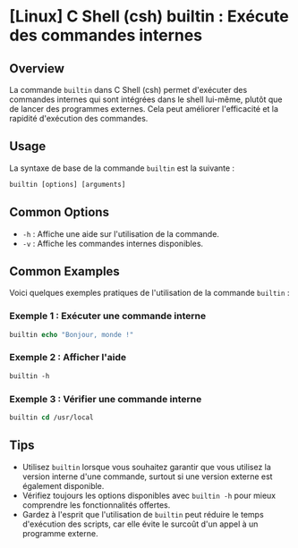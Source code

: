 # [Linux] C Shell (csh) builtin : Exécute des commandes internes

## Overview
La commande `builtin` dans C Shell (csh) permet d'exécuter des commandes internes qui sont intégrées dans le shell lui-même, plutôt que de lancer des programmes externes. Cela peut améliorer l'efficacité et la rapidité d'exécution des commandes.

## Usage
La syntaxe de base de la commande `builtin` est la suivante :

```csh
builtin [options] [arguments]
```

## Common Options
- `-h` : Affiche une aide sur l'utilisation de la commande.
- `-v` : Affiche les commandes internes disponibles.

## Common Examples
Voici quelques exemples pratiques de l'utilisation de la commande `builtin` :

### Exemple 1 : Exécuter une commande interne
```csh
builtin echo "Bonjour, monde !"
```

### Exemple 2 : Afficher l'aide
```csh
builtin -h
```

### Exemple 3 : Vérifier une commande interne
```csh
builtin cd /usr/local
```

## Tips
- Utilisez `builtin` lorsque vous souhaitez garantir que vous utilisez la version interne d'une commande, surtout si une version externe est également disponible.
- Vérifiez toujours les options disponibles avec `builtin -h` pour mieux comprendre les fonctionnalités offertes.
- Gardez à l'esprit que l'utilisation de `builtin` peut réduire le temps d'exécution des scripts, car elle évite le surcoût d'un appel à un programme externe.